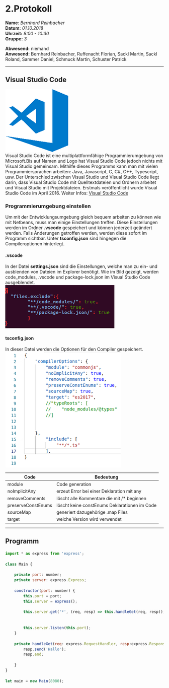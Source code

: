 # 2.Protokoll  
  
  **Name**:  *Bernhard Reinbacher*  
  **Datum:** *01.10.2018*  
  **Uhrzeit:** *8:00 - 10:30*  
  **Gruppe:** *3*  
  
   
    
 **Abwesend:** niemand  
 **Anwesend:** Bernhard Reinbacher, Ruffenacht Florian, Sackl Martin, Sackl Roland, Sammer Daniel, Schmuck Martin, Schuster Patrick  
  
*********************************************************************************************************************************    
## Visual Studio Code   
![vscode](/reibem14/vscode2.png)     
Visual Studio Code ist eine multiplattformfähige Programmierumgebung von Microsoft.Bis auf Namen und Logo hat Visual Studio Code jedoch nichts mit Visual Studio gemeinsam. Mithilfe dieses Programms kann man mit vielen Programmiersprachen arbeiten: Java, Javascript, C, C#, C++, Typescript, usw. Der Unterschied zwischen Visual Studio und Visual Studio Code liegt darin, dass Visual Studio Code mit Quelltextdateien und Ordnern arbeitet und Visual Studio mit Projektdateien. Erstmals veröffentlicht wurde Visual Studio Code im April 2016. Weiter Infos: [Visual Studio Code](https://code.visualstudio.com/)      

### Programmierumgebung einstellen  
Um mit der Entwicklungsumgebung gleich bequem arbeiten zu können wie mit Netbeans, muss man einige Einstellungen treffen. Diese Einstellungen werden im Ordner **.vscode** gespeichert und können jederzeit geändert werden. Falls Änderungen getroffen werden, werden diese sofort im Programm sichtbar. Unter **tsconfig.json** sind hingegen die Compileroptionen hinterlegt.    
  
#### .vscode  
In der Datei **settings.json** sind die Einstellungen, welche man zu ein- und ausblenden von Dateien im Explorer benötigt. Wie im Bild gezeigt, werden code_modules, .vscode und package-lock.json im Visual Studio Code ausgeblendet.  
![settings.json](/reibem14/settings.json.PNG)  
  
#### tsconfig.json  
In dieser Datei werden die Optionen für den Compiler gespeichert.   
![tsconfig.json](/reibem14/tsconfig.PNG)    

Code | Bedeutung  
---- | ---------  
module | Code generation  
noImplicitAny | erzeut Error bei einer Deklaration mit any  
removeComments | löscht alle Kommentare die mit /* beginnen  
preserveConstEnums | löscht keine constEnums Deklarationen im Code  
sourceMap | generiert dazugehörige .map Files  
target | welche Version wird verwendet   
********************************************************************************************************************************  
## Programm  
```javascript  
import * as express from 'express';

class Main {

    private port: number;
    private server: express.Express;

    constructor(port: number) {
        this.port = port;
        this.server = express();

        this.server.get('*', (req, resp) => this.handleGet(req, resp));


        this.server.listen(this.port);
    }

    private handleGet(req: express.RequestHandler, resp:express.Response) {
        resp.send('Hallo');
        resp.end;
     
    }
}

let main = new Main(8080);  
```

  
  


